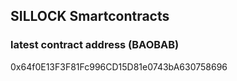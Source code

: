 ## SILLOCK Smartcontracts

### latest contract address (BAOBAB)
0x64f0E13F3F81Fc996CD15D81e0743bA630758696
